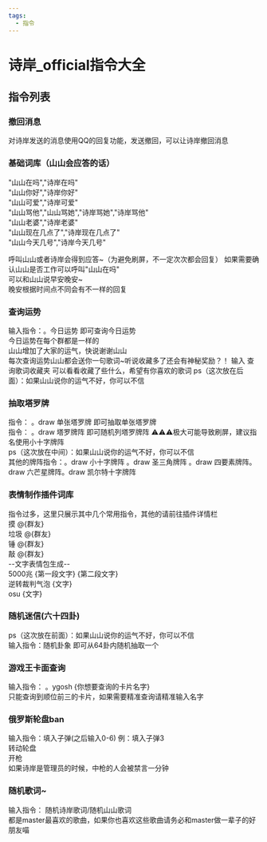 ```yaml
---
tags:
  - 指令
---
```

# 诗岸_official指令大全
## 指令列表
### 撤回消息
  对诗岸发送的消息使用QQ的回复功能，发送撤回，可以让诗岸撤回消息
### 基础词库（山山会应答的话）
  "山山在吗","诗岸在吗"  
  "山山你好","诗岸你好"  
  "山山可爱","诗岸可爱"  
  "山山骂他","山山骂她","诗岸骂她","诗岸骂他"  
  "山山老婆","诗岸老婆"  
  "山山现在几点了","诗岸现在几点了"  
  "山山今天几号","诗岸今天几号"  
    
  呼叫山山或者诗岸会得到应答~（为避免刷屏，不一定次次都会回复）
  如果需要确认山山是否工作可以呼叫"山山在吗"  
  可以和山山说早安晚安~  
  晚安根据时间点不同会有不一样的回复  
### 查询运势
  输入指令：。今日运势 即可查询今日运势  
  今日运势在每个群都是一样的  
  山山增加了大家的运气，快说谢谢山山  
  每次查询运势山山都会送你一句歌词~听说收藏多了还会有神秘奖励？！
  输入 查询歌词收藏夹 可以看看收藏了些什么，希望有你喜欢的歌词
  ps（这次放在后面）：如果山山说你的运气不好，你可以不信  
### 抽取塔罗牌
  指令： 。draw 单张塔罗牌 即可抽取单张塔罗牌  
  指令： 。draw 塔罗牌阵 即可随机列塔罗牌阵 ⚠⚠⚠极大可能导致刷屏，建议指名使用小十字牌阵  
  ps（这次放在中间）：如果山山说你的运气不好，你可以不信  
  其他的牌阵指令：。draw 小十字牌阵 。draw 圣三角牌阵 。draw 四要素牌阵。draw 六芒星牌阵。draw 凯尔特十字牌阵  
### 表情制作插件词库
  指令过多，这里只展示其中几个常用指令，其他的请前往插件详情栏  
  摸 @{群友}  
  垃圾 @{群友}  
  锤 @{群友}  
  敲 @{群友}  
  --文字表情包生成--  
  5000兆 {第一段文字} {第二段文字}  
  逆转裁判气泡 {文字}  
  osu {文字}  
### 随机迷信(六十四卦)
  ps（这次放在前面）：如果山山说你的运气不好，你可以不信  
  输入指令：随机卦象 即可从64卦内随机抽取一个  
### 游戏王卡面查询
  输入指令： 。ygosh {你想要查询的卡片名字}   
  只能查询到顺位前三的卡片，如果需要精准查询请精准输入名字  
### 俄罗斯轮盘ban
  输入指令：填入子弹(之后输入0-6) 例：填入子弹3  
           转动轮盘  
           开枪  
  如果诗岸是管理员的时候，中枪的人会被禁言一分钟
### 随机歌词~
  输入指令： 随机诗岸歌词/随机山山歌词  
  都是master最喜欢的歌曲，如果你也喜欢这些歌曲请务必和master做一辈子的好朋友喵